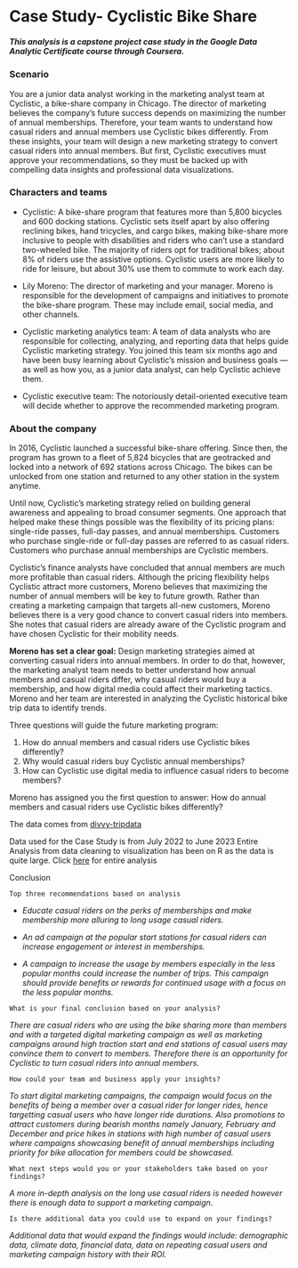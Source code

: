 # Case Study- Cyclistic Bike Share
##### This analysis is a capstone project case study in the Google Data Analytic Certificate course through Coursera.
### Scenario
You are a junior data analyst working in the marketing analyst team at Cyclistic, a bike-share company in Chicago. The director of
marketing believes the company’s future success depends on maximizing the number of annual memberships. Therefore, your
team wants to understand how casual riders and annual members use Cyclistic bikes differently. From these insights, your team will
design a new marketing strategy to convert casual riders into annual members. But first, Cyclistic executives must approve your
recommendations, so they must be backed up with compelling data insights and professional data visualizations.

### Characters and teams
* Cyclistic: A bike-share program that features more than 5,800 bicycles and 600 docking stations. Cyclistic sets itself apart
by also offering reclining bikes, hand tricycles, and cargo bikes, making bike-share more inclusive to people with disabilities
and riders who can’t use a standard two-wheeled bike. The majority of riders opt for traditional bikes; about 8% of riders use
the assistive options. Cyclistic users are more likely to ride for leisure, but about 30% use them to commute to work each
day.

* Lily Moreno: The director of marketing and your manager. Moreno is responsible for the development of campaigns and
initiatives to promote the bike-share program. These may include email, social media, and other channels.

* Cyclistic marketing analytics team: A team of data analysts who are responsible for collecting, analyzing, and reporting
data that helps guide Cyclistic marketing strategy. You joined this team six months ago and have been busy learning about
Cyclistic’s mission and business goals — as well as how you, as a junior data analyst, can help Cyclistic achieve them.

* Cyclistic executive team: The notoriously detail-oriented executive team will decide whether to approve the
recommended marketing program.

### About the company

In 2016, Cyclistic launched a successful bike-share offering. Since then, the program has grown to a fleet of 5,824 bicycles that are
geotracked and locked into a network of 692 stations across Chicago. The bikes can be unlocked from one station and returned to
any other station in the system anytime.

Until now, Cyclistic’s marketing strategy relied on building general awareness and appealing to broad consumer segments. One
approach that helped make these things possible was the flexibility of its pricing plans: single-ride passes, full-day passes, and
annual memberships. Customers who purchase single-ride or full-day passes are referred to as casual riders. Customers who
purchase annual memberships are Cyclistic members.

Cyclistic’s finance analysts have concluded that annual members are much more profitable than casual riders. Although the pricing
flexibility helps Cyclistic attract more customers, Moreno believes that maximizing the number of annual members will be key to
future growth. Rather than creating a marketing campaign that targets all-new customers, Moreno believes there is a very good
chance to convert casual riders into members. She notes that casual riders are already aware of the Cyclistic program and have
chosen Cyclistic for their mobility needs.

**Moreno has set a clear goal:** Design marketing strategies aimed at converting casual riders into annual members. In order to do
that, however, the marketing analyst team needs to better understand how annual members and casual riders differ, why casual
riders would buy a membership, and how digital media could affect their marketing tactics. Moreno and her team are interested in
analyzing the Cyclistic historical bike trip data to identify trends.


Three questions will guide the future marketing program:
1. How do annual members and casual riders use Cyclistic bikes differently?
2. Why would casual riders buy Cyclistic annual memberships?
3. How can Cyclistic use digital media to influence casual riders to become members?

Moreno has assigned you the first question to answer: How do annual members and casual riders use Cyclistic bikes differently?

The data comes from [divvy-tripdata](https://divvy-tripdata.s3.amazonaws.com/index.html)

Data used for the Case Study is from July 2022 to June 2023
Entire Analysis from data cleaning to visualization has been on R as the data is quite large.
Click [here](https://github.com/DarkKnight714/CaseStudy-CyclisticBikeShare/blob/main/cyclistic-bike-share-a-case-study.ipynb) for entire analysis

Conclusion

```Top three recommendations based on analysis```

* *Educate casual riders on the perks of memberships and make membership more alluring to long usage casual riders.*

* *An ad campaign at the popular start stations for casual riders can increase engagement or interest in memberships.*

* *A campaign to increase the usage by members especially in the less popular months could increase the number of trips. This campaign should provide benefits or rewards for continued usage with a focus on the less popular months.*

```What is your final conclusion based on your analysis?```

*There are casual riders who are using the bike sharing more than members and with a targeted digital marketing campaign as well as marketing campaigns around high traction start and end stations of casual users may convince them to convert to members. Therefore there is an opportunity for Cyclistic to turn casual riders into annual members.*

```How could your team and business apply your insights?```

*To start digital marketing campaigns, the campaign would focus on the benefits of being a member over a casual rider for longer rides, hence targetting casual users who have longer ride durations. Also promotions to attract customers during bearish months namely January, February and December and price hikes in stations with high number of casual users where campaigns showcasing benefit of annual memberships including priority for bike allocation for members could be showcased.*

```What next steps would you or your stakeholders take based on your findings?```

*A more in-depth analysis on the long use casual riders is needed however there is enough data to support a marketing campaign.*

```Is there additional data you could use to expand on your findings?```

*Additional data that would expand the findings would include: demographic data, climate data, financial data, data on repeating casual users and marketing campaign history with their ROI.*
